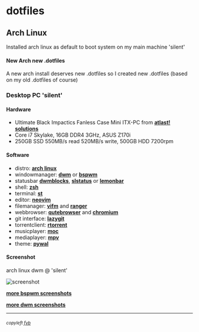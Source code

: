 # dotfiles

## Arch Linux
Installed arch linux as default to boot system on my main machine 'silent'

#### New Arch new .dotfiles
A new arch install deserves new .dotfiles so I created new .dotfiles (based on my old .dotfiles of course)

### Desktop PC 'silent'

#### Hardware
- Ultimate Black Impactics Fanless Case Mini ITX-PC from [**atlast! solutions**](https://www.atlastsolutions.com "atlast! solutions")
- Core i7 Skylake, 16GB DDR4 3GHz, ASUS Z170i
- 250GB SSD 550MB/s read 520MB/s write, 500GB HDD 7200rpm

#### Software
- distro:           [**arch linux**](https://www.archlinux.org/ "arch linux")
- windowmanager:    [**dwm**](https://dwm.suckless.org/ "dwm") or [**bspwm**](https://github.com/baskerville/bspwm "bspwm - tiling window manager")
- statusbar         [**dwmblocks**](https://github.com/torrinfail/dwmblocks "dwmblocks"), [**slstatus**](https://tools.suckless.org/slstatus/ "slstatus") or [**lemonbar**](https://gitlab.com/protesilaos/lemonbar-xft "lemonbar")
- shell:            [**zsh**](https://www.zsh.org "zsh")
- terminal:         [**st**](https://st.suckless.org/ "st - suckless terminal")
- editor:           [**neovim**](https://neovim.io/ "neovim")
- filemanager:      [**vifm**](https://vifm.info/ "vifm") and [**ranger**](https://github.com/ranger/ranger "ranger")
- webbrowser:       [**qutebrowser**](https://qutebrowser.org/ "qutebrowser") and  [**chromium**](https://www.chromium.org/ "chromium")
- git interface:    [**lazygit**](https://github.com/jesseduffield/lazygit/ "lazygit")
- torrentclient:    [**rtorrent**](https://rakshasa.github.io/rtorrent/ "rtorrent")
- musicplayer:      [**moc**](https://moc.daper.net/ "moc - music on console")
- mediaplayer:      [**mpv**](https://mpv.io/ "mpv")
- theme:            [**pywal**](https://github.com/dylanaraps/pywal "pywal - colorschemes on the fly")

#### Screenshot
arch linux dwm @ 'silent'

![screenshot](https://freekvb.github.io/fvb/dwm/silent_dwm_1.png "arch linux dwm @ 'silent'")

[**more bspwm screenshots**](https://freekvb.github.io/fvb/screenshots_bspwm.html "fvb /screenshots_bspwm")

[**more dwm screenshots**](https://freekvb.github.io/fvb/screenshots_dwm.html "fvb /screenshots_dwm")

---

###### <small>copyleft [fvb](https://freekvb.github.io/fvb/ "fvb /begin")</small>
